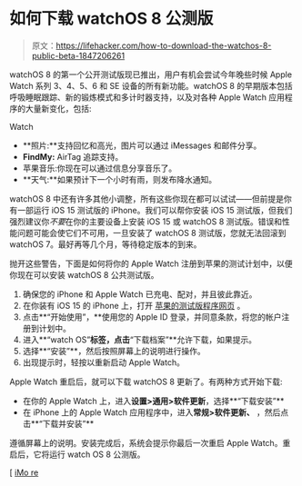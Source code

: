 # 如何下载 watchOS 8 公测版

> 原文：<https://lifehacker.com/how-to-download-the-watchos-8-public-beta-1847206261>

watchOS 8 的第一个公开测试版现已推出，用户有机会尝试今年晚些时候 Apple Watch 系列 3、4、5、6 和 SE 设备的所有新功能。watchOS 8 的早期版本包括呼吸睡眠跟踪、新的锻炼模式和多计时器支持，以及对各种 Apple Watch 应用程序的大量新变化，包括:

Watch

*   **照片:**支持回忆和高光，图片可以通过 iMessages 和邮件分享。
*   **FindMy:** AirTag 追踪支持。
*   苹果音乐:你现在可以通过信息分享音乐了。
*   **天气:**如果预计下一个小时有雨，则发布降水通知。

watchOS 8 中还有许多其他小调整，所有这些你现在都可以试试——但前提是你有一部运行 iOS 15 测试版的 iPhone。我们可以帮你安装 iOS 15 测试版，但我们强烈建议你*不要*在你的主要设备上安装 iOS 15 或 watchOS 8 测试版。错误和性能问题可能会使它们不可用，一旦安装了 watchOS 8 测试版，您就无法回滚到 watchOS 7。最好再等几个月，等待稳定版本的到来。

抛开这些警告，下面是如何将你的 Apple Watch 注册到苹果的测试计划中，以便你现在可以安装 watchOS 8 公共测试版。

1.  确保您的 iPhone 和 Apple Watch 已充电、配对，并且彼此靠近。
2.  在你装有 iOS 15 的 iPhone 上，打开 [苹果的测试版程序网页](http://beta.apple.com/sp/betaprogram) 。
3.  点击**“开始使用”，**使用您的 Apple ID 登录，并同意条款，将您的帐户注册到计划中。
4.  进入**“watch OS”**标签，点击**“下载档案”**允许下载，如果提示。
5.  选择**“安装”**，然后按照屏幕上的说明进行操作。
6.  出现提示时，轻按以重新启动 Apple Watch。

Apple Watch 重启后，就可以下载 watchOS 8 更新了。有两种方式开始下载:

*   在你的 Apple Watch 上，进入**设置>通用>软件更新**，选择**“下载安装”**
*   在 iPhone 上的 Apple Watch 应用程序中，进入**常规>软件更新、** ，然后点击**“下载并安装”**

遵循屏幕上的说明。安装完成后，系统会提示你最后一次重启 Apple Watch。重启后，它将运行 watch OS 8 公测版。

[ [iMo re](https://www.imore.com/how-download-watchos-8-public-beta)